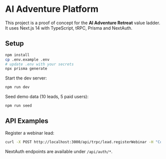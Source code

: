 # AI Adventure Platform

This project is a proof of concept for the **AI Adventure Retreat** value ladder.
It uses Next.js 14 with TypeScript, tRPC, Prisma and NextAuth.

## Setup

```bash
npm install
cp .env.example .env
# update .env with your secrets
npx prisma generate
```

Start the dev server:

```bash
npm run dev
```

Seed demo data (10 leads, 5 paid users):

```bash
npm run seed
```

## API Examples

Register a webinar lead:

```bash
curl -X POST http://localhost:3000/api/trpc/lead.registerWebinar -H "Content-Type: application/json" -d '{"email":"test@example.com"}'
```

NextAuth endpoints are available under `/api/auth/*`.

